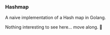 ### Hashmap

A naive implementation of a Hash map in Golang.

Nothing interesting to see here... move along. :runner:
